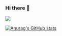 ### Hi there 👋

<a href="" target="_blank"><img src="https://img.shields.io/badge/tistory-ffffff?style=flat&logo=tistory&logoColor=black"/>
  
![Anurag's GitHub stats](https://github-readme-stats.vercel.app/api?username=mokjakA&show_icons=true&theme=graywhite)

<!--
**mokjakA/mokjakA** is a ✨ _special_ ✨ repository because its `README.md` (this file) appears on your GitHub profile.

Here are some ideas to get you started:

- 🔭 I’m currently working on ...
- 🌱 I’m currently learning ...
- 👯 I’m looking to collaborate on ...
- 🤔 I’m looking for help with ...
- 💬 Ask me about ...
- 📫 How to reach me: ...
- 😄 Pronouns: ...
- ⚡ Fun fact: ...
-->
